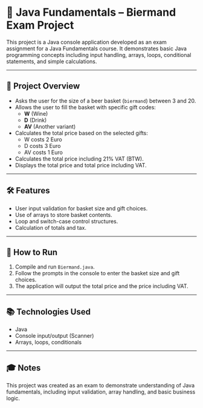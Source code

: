 # 🍺 Java Fundamentals – Biermand Exam Project

This project is a Java console application developed as an exam assignment for a Java Fundamentals course. It demonstrates basic Java programming concepts including input handling, arrays, loops, conditional statements, and simple calculations.

---

## 🎯 Project Overview

- Asks the user for the size of a beer basket (`biermand`) between 3 and 20.
- Allows the user to fill the basket with specific gift codes:
  - **W** (Wine)
  - **D** (Drink)
  - **AV** (Another variant)
- Calculates the total price based on the selected gifts:
  - W costs 2 Euro
  - D costs 3 Euro
  - AV costs 1 Euro
- Calculates the total price including 21% VAT (BTW).
- Displays the total price and total price including VAT.

---

## 🛠 Features

- User input validation for basket size and gift choices.
- Use of arrays to store basket contents.
- Loop and switch-case control structures.
- Calculation of totals and tax.

---

## 🚀 How to Run

1. Compile and run `Biermand.java`.
2. Follow the prompts in the console to enter the basket size and gift choices.
3. The application will output the total price and the price including VAT.

---

## 📚 Technologies Used

- Java
- Console input/output (Scanner)
- Arrays, loops, conditionals

---

## 🎓 Notes

This project was created as an exam to demonstrate understanding of Java fundamentals, including input validation, array handling, and basic business logic.
